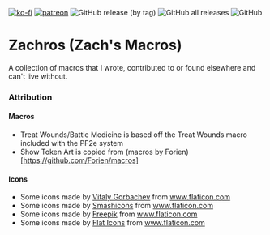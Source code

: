[![ko-fi](https://img.shields.io/badge/-buy%20me%20a%20coffee-%23FF5E5B?style=plastic)](https://ko-fi.com/slate) [![patreon](https://img.shields.io/badge/-support%20me%20on%20patreon-%235C5C5C?style=plastic)](https://patreon.com/slatesfoundrystuff) ![GitHub release (by tag)](https://img.shields.io/github/downloads/zarmstrong/fvtt-zachros/zachros-1.1.4/total?style=plastic) ![GitHub all releases](https://img.shields.io/github/downloads/zarmstrong/fvtt-zachros/total?style=plastic) ![GitHub](https://img.shields.io/github/license/zarmstrong/fvtt-zachros?style=plastic)

# Zachros (Zach's Macros)
A collection of macros that I wrote, contributed to or found elsewhere and can't live without.

### Attribution
#### Macros
* Treat Wounds/Battle Medicine is based off the Treat Wounds macro included with the PF2e system
* Show Token Art is copied from (macros by Forien)[https://github.com/Forien/macros]
#### Icons
* Some icons made by <a href="https://www.flaticon.com/authors/vitaly-gorbachev" title="Vitaly Gorbachev">Vitaly Gorbachev</a> from <a href="https://www.flaticon.com/" title="Flaticon">www.flaticon.com</a>
* Some icons made by <a href="https://www.flaticon.com/authors/smashicons" title="Smashicons">Smashicons</a> from <a href="https://www.flaticon.com/" title="Flaticon">www.flaticon.com</a>
* Some icons made by <a href="https://www.freepik.com" title="Freepik">Freepik</a> from <a href="https://www.flaticon.com/" title="Flaticon">www.flaticon.com</a>
* Some icons made by <a href="https://www.flaticon.com/authors/flat-icons" title="Flat Icons">Flat Icons</a> from <a href="https://www.flaticon.com/" title="Flaticon">www.flaticon.com</a>
